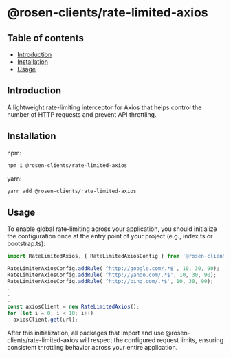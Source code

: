 # @rosen-clients/rate-limited-axios

## Table of contents

- [Introduction](#introduction)
- [Installation](#installation)
- [Usage](#usage)

## Introduction

A lightweight rate-limiting interceptor for Axios that helps control the number of HTTP requests and prevent API throttling.

## Installation

npm:

```sh
npm i @rosen-clients/rate-limited-axios
```

yarn:

```sh
yarn add @rosen-clients/rate-limited-axios
```

## Usage

To enable global rate-limiting across your application, you should initialize the configuration once at the entry point of your project (e.g., index.ts or bootstrap.ts):

```ts
import RateLimitedAxios, { RateLimitedAxiosConfig } from '@rosen-clients/rate-limited-axios';

RateLimiterAxiosConfig.addRule('^http://google.com/.*$', 10, 30, 90);
RateLimiterAxiosConfig.addRule('^http://yahoo.com/.*$', 10, 30, 90);
RateLimiterAxiosConfig.addRule('^http://bing.com/.*$', 10, 30, 90);
.
.
.
const axiosClient = new RateLimitedAxios();
for (let i = 0; i < 10; i++)
  axiosClient.get(url);
```

After this initialization, all packages that import and use @rosen-clients/rate-limited-axios will respect the configured request limits, ensuring consistent throttling behavior across your entire application.
